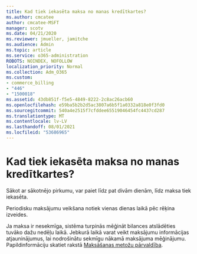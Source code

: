 ```yaml
---
title: Kad tiek iekasēta maksa no manas kredītkartes?
ms.author: cmcatee
author: cmcatee-MSFT
manager: scotv
ms.date: 04/21/2020
ms.reviewer: jmueller, jamitche
ms.audience: Admin
ms.topic: article
ms.service: o365-administration
ROBOTS: NOINDEX, NOFOLLOW
localization_priority: Normal
ms.collection: Adm_O365
ms.custom:
- commerce_billing
- "446"
- "1500018"
ms.assetid: 43db851f-f5e5-4849-8222-2c8ac26acb60
ms.openlocfilehash: e59ba5b2b2d5ac3807a6b5f1a0332a818e0f3fd0
ms.sourcegitcommit: 540a4e2515f7cfddee65519046454fc4437cd287
ms.translationtype: MT
ms.contentlocale: lv-LV
ms.lasthandoff: 08/01/2021
ms.locfileid: "53686965"
---
```

# <a name="when-is-my-credit-card-charged"></a>Kad tiek iekasēta maksa no manas kredītkartes?

Sākot ar sākotnējo pirkumu, var paiet līdz pat divām dienām, līdz maksa tiek iekasēta.
  
Periodisku maksājumu veikšana notiek vienas dienas laikā pēc rēķina izveides.
  
Ja maksa ir nesekmīga, sistēma turpinās mēģināt bilances atslādēties tuvāko dažu nedēļu laikā. Jebkurā laikā varat veikt maksājumu informācijas atjauninājumus, lai nodrošinātu sekmīgu nākamā maksājuma mēģinājumu. Papildinformāciju skatiet rakstā [Maksāšanas metožu pārvaldība](/microsoft-365/commerce/billing-and-payments/manage-payment-methods).